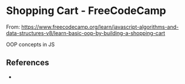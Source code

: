 # Shopping Cart - FreeCodeCamp

From: https://www.freecodecamp.org/learn/javascript-algorithms-and-data-structures-v8/learn-basic-oop-by-building-a-shopping-cart

OOP concepts in JS

## References

- 
